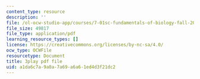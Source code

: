 ```yaml
---
content_type: resource
description: ''
file: /ol-ocw-studio-app/courses/7-01sc-fundamentals-of-biology-fall-2011/a1da6c7a9a0a7a69a6a61ed4d3f21dc2_9dHBTckFvME.pdf
file_size: 49817
file_type: application/pdf
learning_resource_types: []
license: https://creativecommons.org/licenses/by-nc-sa/4.0/
ocw_type: OCWFile
resourcetype: Document
title: 3play pdf file
uid: a1da6c7a-9a0a-7a69-a6a6-1ed4d3f21dc2
---
```


